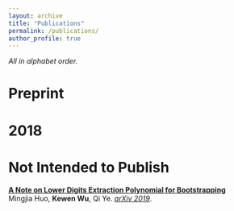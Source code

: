 ```yaml
---
layout: archive
title: "Publications"
permalink: /publications/
author_profile: true
---
```

*All in alphabet order.*

# Preprint


# 2018


# Not Intended to Publish

<b>[A Note on Lower Digits Extraction Polynomial for Bootstrapping](http://shlw.github.io/_publications/HWY19)</b><br>
Mingjia Huo, <b>Kewen Wu</b>, Qi Ye.
<i>[arXiv 2019](https://arxiv.org/abs/1906.02867)</i>.

